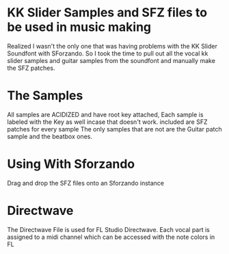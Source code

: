 # KK Slider Samples and SFZ files to be used in music making


Realized I wasn't the only one that was having problems with the KK Slider Soundfont with  SForzando. So I took the time to pull out all the vocal kk slider samples and guitar samples from the soundfont and manually make the SFZ patches. 

# The Samples

All samples are ACIDIZED and have root key attached, Each sample is labeled with the Key as well incase that doesn't work. included are SFZ patches for every sample
The only samples that are not are the Guitar patch sample and the beatbox ones. 

# Using With Sforzando

Drag and drop the SFZ files onto an Sforzando instance


# Directwave

The Directwave File is used for FL Studio Directwave. Each vocal part is assigned to a midi channel which can be accessed with the note colors in FL
